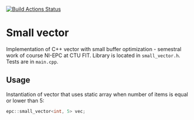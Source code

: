 [![Build Actions Status](https://github.com/Cynt3r/small-vector/workflows/small-vector/badge.svg)](https://github.com/Cynt3r/small-vector/actions)

# Small vector
Implementation of C++ vector with small buffer optimization - semestral work of course NI-EPC at CTU FIT. Library is located in `small_vector.h`. Tests are in `main.cpp`.

## Usage
Instantiation of vector that uses static array when number of items is equal or lower than 5:
```cpp
epc::small_vector<int, 5> vec;
```

